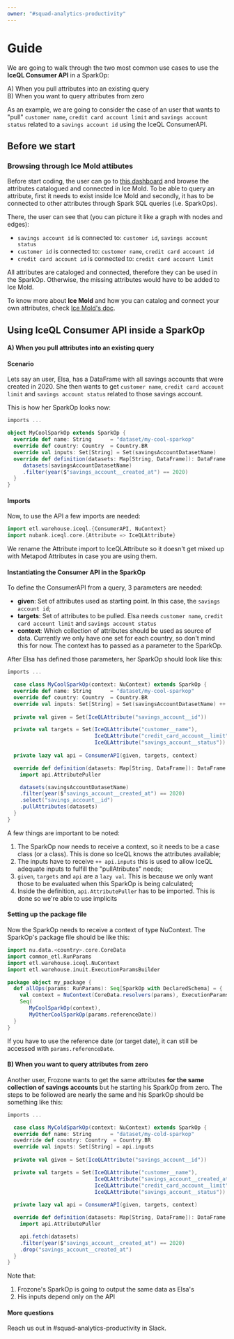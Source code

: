 ```yaml
---
owner: "#squad-analytics-productivity"
---
```


# Guide

We are going to walk through the two most common use cases to use the **IceQL Consumer API** in a SparkOp:

A) When you pull attributes into an existing query  
B) When you want to query attributes from zero

As an example, we are going to consider the case of an user that wants to "pull" `customer name`, `credit card account limit` and `savings account status` related to a `savings account id` using the IceQL ConsumerAPI.

## Before we start

### Browsing through Ice Mold attibutes

Before start coding, the user can go to [this dashboard](https://nubank.looker.com/dashboards-next/4384)
and browse the attributes catalogued and connected in Ice Mold.
To be able to query an attribute, first it needs to exist inside Ice Mold
and secondly, it has to be connected to other attributes through Spark SQL queries (i.e. SparkOps).

There, the user can see that (you can picture it like a graph with nodes and edges):

- `savings account id` is connected to: `customer id`, `savings account status`
- `customer id` is connected to: `customer name`, `credit card account id`
- `credit card account id` is connected to: `credit card account limit`

All attributes are cataloged and connected, therefore they can be used in the SparkOp. Otherwise,
the missing attributes would have to be added to Ice Mold.

To know more about **Ice Mold** and how you can catalog and connect your own attributes,
check [Ice Mold's doc](https://github.com/nubank/itaipu/tree/master/src/main/scala/etl/warehouse/ice_mold).

## Using IceQL Consumer API inside a SparkOp

#### A) When you pull attributes into an existing query

#### Scenario

Lets say an user, Elsa, has a DataFrame with all savings accounts that were created in 2020.
She then wants to get `customer name`, `credit card account limit` and `savings account status` related to
those savings account.

This is how her SparkOp looks now:

```scala
imports ...

object MyCoolSparkOp extends SparkOp {
  override def name: String      = "dataset/my-cool-sparkop"
  override def country: Country  = Country.BR
  override val inputs: Set[String] = Set(savingsAccountDatasetName)
  override def definition(datasets: Map[String, DataFrame]): DataFrame = {
     datasets(savingsAccountDatasetName)
     .filter(year($"savings_account__created_at") == 2020)
  }
}
```

#### Imports

Now, to use the API a few imports are needed:

````scala
import etl.warehouse.iceql.{ConsumerAPI, NuContext}
import nubank.iceql.core.{Attribute => IceQLAttribute}
````

We rename the Attribute import to IceQLAttribute so it doesn't get mixed up with Metapod Attributes in case you are using them.

#### Instantiating the Consumer API in the SparkOp

To define the ConsumerAPI from a query, 3 parameters are needed:

- **given**: Set of attributes used as starting point. In this case, the `savings account id`;
- **targets**: Set of attributes to be pulled.
Elsa needs `customer name`, `credit card account limit` and `savings account status`
- **context**: Which collection of attributes should be used as source of data.
Currently we only have one set for each country, so don't mind this for now.
The context has to passed as a parameter to the SparkOp.

After Elsa has defined those parameters, her SparkOp should look like this:

```scala
imports ...

  case class MyCoolSparkOp(context: NuContext) extends SparkOp {
  override def name: String      = "dataset/my-cool-sparkop"
  override def country: Country  = Country.BR
  override val inputs: Set[String] = Set(savingsAccountDatasetName) ++ api.inputs
  
  private val given = Set(IceQLAttribute("savings_account__id"))

  private val targets = Set(IceQLAttribute("customer__name"),
                            IceQLAttribute("credit_card_account__limit"),
                            IceQLAttribute("savings_account__status"))
  
  private lazy val api = ConsumerAPI(given, targets, context)

  override def definition(datasets: Map[String, DataFrame]): DataFrame = {
    import api.AttributePuller

    datasets(savingsAccountDatasetName)
    .filter(year($"savings_account__created_at") == 2020)
    .select("savings_account__id")
    .pullAttributes(datasets)
  }
}
````

A few things are important to be noted:

1. The SparkOp now needs to receive a context, so it needs to be a case class (or a class).
This is done so IceQL knows the attributes available;
2. The inputs have to receive `++ api.inputs` this is used to allow IceQL adequate inputs
to fulfill the "pullAtributes" needs;
3. `given`, `targets` and `api` are a `lazy val`.
This is because we only want those to be evaluated when this SparkOp is being calculated;
4. Inside the definition, `api.AttributePuller` has to be imported. This is done so we're able to use implicits

#### Setting up the package file

Now the SparkOp needs to receive a context of type NuContext. The SparkOp's package file should be like this:

```scala
import nu.data.<country>.core.CoreData
import common_etl.RunParams
import etl.warehouse.iceql.NuContext
import etl.warehouse.inuit.ExecutionParamsBuilder

package object my_package {
  def allOps(params: RunParams): Seq[SparkOp with DeclaredSchema] = {
    val context = NuContext(CoreData.resolvers(params), ExecutionParamsBuilder.fromRunParams(params))
    Seq(
       MyCoolSparkOp(context),
       MyOtherCoolSparkOp(params.referenceDate))
  }
}
````

If you have to use the reference date (or target date), it can still be accessed with `params.referenceDate`.  

#### B) When you want to query attributes from zero

Another user, Frozone wants to get the same attributes
**for the same collection of savings accounts** but he starting his SparkOp from zero.
The steps to be followed are nearly the same and his SparkOp should be something like this:

```scala
imports ...

  case class MyColdSparkOp(context: NuContext) extends SparkOp {
  override def name: String      = "dataset/my-cold-sparkop"
  ovedrride def country: Country  = Country.BR
  override val inputs: Set[String] = api.inputs
  
  private val given = Set(IceQLAttribute("savings_account__id"))

  private val targets = Set(IceQLAttribute("customer__name"),
                            IceQLAttribute("savings_account__created_at"),
                            IceQLAttribute("credit_card_account__limit"),
                            IceQLAttribute("savings_account__status"))
  
  private lazy val api = ConsumerAPI(given, targets, context)

  override def definition(datasets: Map[String, DataFrame]): DataFrame = {
    import api.AttributePuller

    api.fetch(datasets)
    .filter(year($"savings_account__created_at") == 2020)
    .drop("savings_account__created_at")
  }
}
````

Note that:

1. Frozone's SparkOp is going to output the same data as Elsa's
2. His inputs depend only on the API

#### More questions

Reach us out in #squad-analytics-productivity in Slack.
